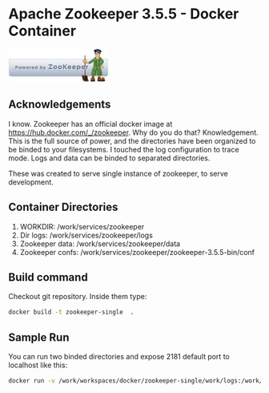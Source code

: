 # Apache Zookeeper 3.5.5 - Docker Container

![alt text](https://github.com/valtoni/docker-zookeeper/raw/master/images/zookeeper_logo.jpg "Zookeeper Logo")

## Acknowledgements

I know. Zookeeper has an official docker image at https://hub.docker.com/_/zookeeper. Why do you do that?
Knowledgement. This is the full source of power, and the directories have been organized to be binded to your
filesystems. I touched the log configuration to trace mode. Logs and data can be binded to separated directories.

These was created to serve single instance of zookeeper, to serve development.

## Container Directories

1. WORKDIR: /work/services/zookeeper
2. Dir logs: /work/services/zookeeper/logs
3. Zookeeper data: /work/services/zookeeper/data
4. Zookeeper confs: /work/services/zookeeper/zookeeper-3.5.5-bin/conf

## Build command

Checkout git repository. Inside them type:

```bash
docker build -t zookeeper-single  .
```

## Sample Run

You can run two binded directories and expose 2181 default port to localhost like this:

```bash
docker run -v /work/workspaces/docker/zookeeper-single/work/logs:/work/services/zookeeper/logs -v /work/workspaces/docker/zookeeper-single/work/data:/work/services/zookeeper/data -p 2181:2181 -t zookeeper-single
```
